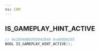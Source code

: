 ```yaml
---
ns: CAM
---
```

## IS_GAMEPLAY_HINT_ACTIVE

```c
// 0x2E04AB5FEE042D4A 0xAD8DA205
BOOL IS_GAMEPLAY_HINT_ACTIVE();
```

